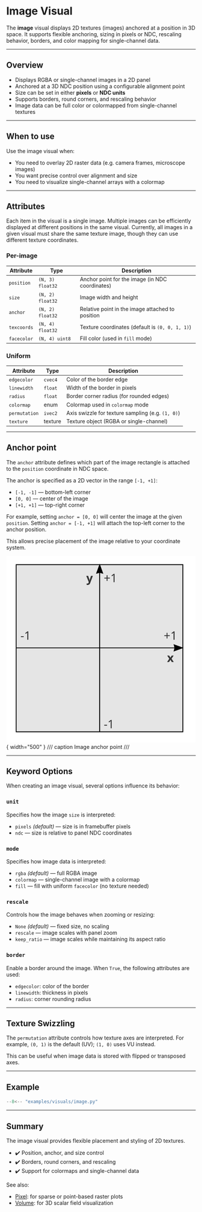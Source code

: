 # Image Visual

The **image** visual displays 2D textures (images) anchored at a position in 3D space. It supports flexible anchoring, sizing in pixels or NDC, rescaling behavior, borders, and color mapping for single-channel data.

---

## Overview

- Displays RGBA or single-channel images in a 2D panel
- Anchored at a 3D NDC position using a configurable alignment point
- Size can be set in either **pixels** or **NDC units**
- Supports borders, round corners, and rescaling behavior
- Image data can be full color or colormapped from single-channel textures

---

## When to use

Use the image visual when:
- You need to overlay 2D raster data (e.g. camera frames, microscope images)
- You want precise control over alignment and size
- You need to visualize single-channel arrays with a colormap

---

## Attributes

Each item in the visual is a single image. Multiple images can be efficiently displayed at different positions in the same visual. Currently, all images in a given visual must share the same texture image, though they can use different texture coordinates.


### Per-image

| Attribute     | Type                 | Description                                      |
|---------------|----------------------|--------------------------------------------------|
| `position`    | `(N, 3) float32`     | Anchor point for the image (in NDC coordinates) |
| `size`        | `(N, 2) float32`     | Image width and height                          |
| `anchor`      | `(N, 2) float32`     | Relative point in the image attached to position |
| `texcoords`   | `(N, 4) float32`     | Texture coordinates (default is `(0, 0, 1, 1)`)  |
| `facecolor`   | `(N, 4) uint8`       | Fill color (used in `fill` mode)                |

### Uniform

| Attribute     | Type         | Description                                         |
|---------------|--------------|-----------------------------------------------------|
| `edgecolor`   | `cvec4`      | Color of the border edge                           |
| `linewidth`   | `float`      | Width of the border in pixels                      |
| `radius`      | `float`      | Border corner radius (for rounded edges)           |
| `colormap`    | enum         | Colormap used in `colormap` mode                   |
| `permutation` | `ivec2`      | Axis swizzle for texture sampling (e.g. `(1, 0)`)  |
| `texture`     | texture      | Texture object (RGBA or single-channel)            |

---

## Anchor point

The `anchor` attribute defines which part of the image rectangle is attached to the `position` coordinate in NDC space.

The anchor is specified as a 2D vector in the range `[-1, +1]`:

- `[-1, -1]` — bottom-left corner
- `[0, 0]` — center of the image
- `[+1, +1]` — top-right corner

For example, setting `anchor = [0, 0]` will center the image at the given `position`.
Setting `anchor = [-1, +1]` will attach the top-left corner to the anchor position.

This allows precise placement of the image relative to your coordinate system.

![Image title](../images/anchor.svg){ width="500" }
/// caption
Image anchor point
///

---

## Keyword Options

When creating an image visual, several options influence its behavior:

### `unit`
Specifies how the image `size` is interpreted:

- `pixels` *(default)* — size is in framebuffer pixels
- `ndc` — size is relative to panel NDC coordinates

### `mode`
Specifies how image data is interpreted:

- `rgba` *(default)* — full RGBA image
- `colormap` — single-channel image with a colormap
- `fill` — fill with uniform `facecolor` (no texture needed)

### `rescale`
Controls how the image behaves when zooming or resizing:

- `None` *(default)* — fixed size, no scaling
- `rescale` — image scales with panel zoom
- `keep_ratio` — image scales while maintaining its aspect ratio

### `border`
Enable a border around the image. When `True`, the following attributes are used:

- `edgecolor`: color of the border
- `linewidth`: thickness in pixels
- `radius`: corner rounding radius

---

## Texture Swizzling

The `permutation` attribute controls how texture axes are interpreted.
For example, `(0, 1)` is the default (UV); `(1, 0)` uses VU instead.

This can be useful when image data is stored with flipped or transposed axes.

---

## Example

```python
--8<-- "examples/visuals/image.py"
```

---

## Summary

The image visual provides flexible placement and styling of 2D textures.

* ✔️ Position, anchor, and size control
* ✔️ Borders, round corners, and rescaling
* ✔️ Support for colormaps and single-channel data

See also:

* [Pixel](pixel.md): for sparse or point-based raster plots
* [Volume](volume.md): for 3D scalar field visualization
